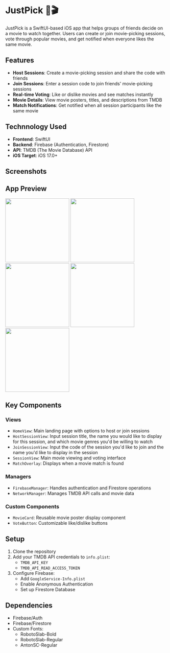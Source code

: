 # JustPick 🍿🎬

JustPick is a SwiftUI-based iOS app that helps groups of friends decide on a movie to watch together. Users can create or join movie-picking sessions, vote through popular movies, and get notified when everyone likes the same movie.

## Features

- **Host Sessions**: Create a movie-picking session and share the code with friends
- **Join Sessions**: Enter a session code to join friends' movie-picking sessions
- **Real-time Voting**: Like or dislike movies and see matches instantly
- **Movie Details**: View movie posters, titles, and descriptions from TMDB
- **Match Notifications**: Get notified when all session participants like the same movie

## Technnology Used

- **Frontend**: SwiftUI
- **Backend**: Firebase (Authentication, Firestore)
- **API**: TMDB (The Movie Database) API
- **iOS Target**: iOS 17.0+

## Screenshots

## App Preview

<p float="left">
  <img src="Assets/home.png" width="200" />
  <img src="Assets/host.png" width="200" />
  <img src="Assets/session.png" width="200" />
  <img src="Assets/join.png" width="200" />
  <img src="Assets/match.png" width="200" />
</p>

## Key Components

### Views
- `HomeView`: Main landing page with options to host or join sessions
- `HostSessionView`: Input session title, the name you would like to display for this session, and which movie genres you'd be willing to watch
- `JoinSessionView`: Input the code of the session you'd like to join and the name you'd like to display in the session
- `SessionView`: Main movie viewing and voting interface
- `MatchOverlay`: Displays when a movie match is found

### Managers
- `FirebaseManager`: Handles authentication and Firestore operations
- `NetworkManager`: Manages TMDB API calls and movie data

### Custom Components
- `MovieCard`: Reusable movie poster display component
- `VoteButton`: Customizable like/dislike buttons

## Setup

1. Clone the repository
2. Add your TMDB API credentials to `info.plist`:
   - `TMDB_API_KEY`
   - `TMDB_API_READ_ACCESS_TOKEN`
3. Configure Firebase:
   - Add `GoogleService-Info.plist`
   - Enable Anonymous Authentication
   - Set up Firestore Database

## Dependencies

- Firebase/Auth
- Firebase/Firestore
- Custom Fonts:
  - RobotoSlab-Bold
  - RobotoSlab-Regular
  - AntonSC-Regular
